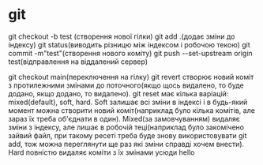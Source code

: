 # git
git checkout -b test (створення нової гілки)
git add .(додає зміни до індексу)
git status(виводить різницю між індексом і робочою текою)
git commit -m"test"(створення нового коміту)
git push --set-upstream origin test(відправлення на віддалений сервер)

git checkout main(переключення на гілку)
git revert створює новий коміт з протилежними змінами до поточного(якщо щось видалено, то буде додано, якщо додано, то видалено). git reset має кілька варіацій: mixed(default), soft, hard. Soft залишає всі зміни в індексі і в будь-який момент можна створити новий коміт(наприклад було кілька комітів, але зараз їх треба об'єднати в один). Mixed(за замовчуванням) видаляє зміни з індексу, але лишає в робочій теці(наприклад було закомічено зайвий файл, при такому ресеті треба буде знову використовувати git add, тож можна переглянути ще раз які зміни справді хочем внести). Hard повністю видаляє коміти з їх змінами усюди
hello
